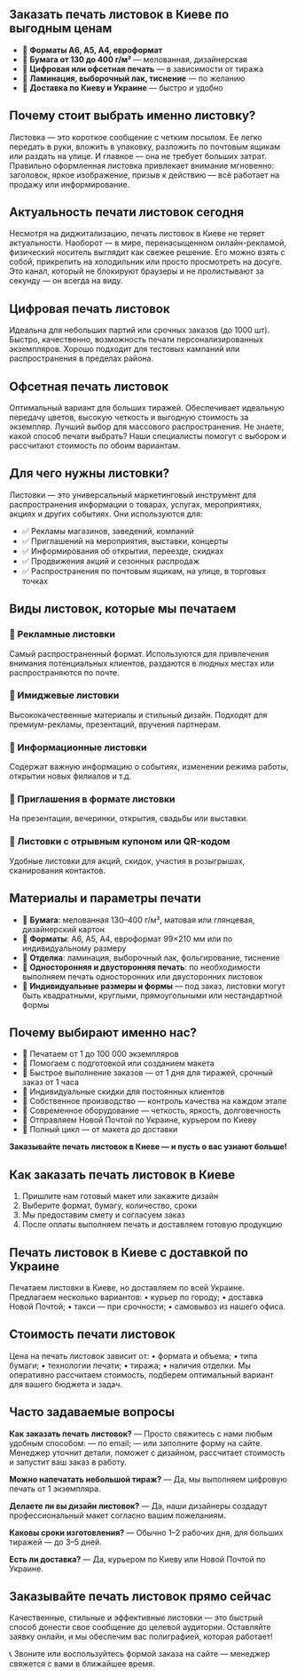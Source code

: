 ## Заказать печать листовок в Киеве по выгодным ценам

* 🔹 **Форматы A6, A5, A4, евроформат**
* 🔹 **Бумага от 130 до 400 г/м²** — мелованная, дизайнерская
* 🔹 **Цифровая или офсетная печать** — в зависимости от тиража
* 🔹 **Ламинация, выборочный лак, тиснение** — по желанию
* 🔹 **Доставка по Киеву и Украине** — быстро и удобно

## Почему стоит выбрать именно листовку?

Листовка — это короткое сообщение с четким посылом. Ее легко передать в руки, вложить в упаковку, разложить по почтовым ящикам или раздать на улице. И главное — она не требует больших затрат.
Правильно оформленная листовка привлекает внимание мгновенно: заголовок, яркое изображение, призыв к действию — всё работает на продажу или информирование.

## Актуальность печати листовок сегодня

Несмотря на диджитализацию, печать листовок в Киеве не теряет актуальности. Наоборот — в мире, перенасыщенном онлайн-рекламой, физический носитель выглядит как свежее решение. Его можно взять с собой, прикрепить на холодильник или просто просмотреть на досуге.
Это канал, который не блокируют браузеры и не пролистывают за секунду — он всегда на виду.

## Цифровая печать листовок
Идеальна для небольших партий или срочных заказов (до 1000 шт). Быстро, качественно, возможность печати персонализированных экземпляров. Хорошо подходит для тестовых кампаний или распространения в пределах района.

## Офсетная печать листовок
Оптимальный вариант для больших тиражей. Обеспечивает идеальную передачу цветов, высокую четкость и выгодную стоимость за экземпляр. Лучший выбор для массового распространения.
Не знаете, какой способ печати выбрать? Наши специалисты помогут с выбором и рассчитают стоимость по обоим вариантам.

## Для чего нужны листовки?

Листовки — это универсальный маркетинговый инструмент для распространения информации о товарах, услугах, мероприятиях, акциях и других событиях. Они используются для:

* ✅ Рекламы магазинов, заведений, компаний
* ✅ Приглашений на мероприятия, выставки, концерты
* ✅ Информирования об открытии, переезде, скидках
* ✅ Продвижения акций и сезонных распродаж
* ✅ Распространения по почтовым ящикам, на улице, в торговых точках

## Виды листовок, которые мы печатаем

### 🔸 Рекламные листовки

Самый распространенный формат. Используются для привлечения внимания потенциальных клиентов, раздаются в людных местах или распространяются по почте.

### 🔸 Имиджевые листовки

Высококачественные материалы и стильный дизайн. Подходят для премиум-рекламы, презентаций, вручения партнерам.

### 🔸 Информационные листовки

Содержат важную информацию о событиях, изменении режима работы, открытии новых филиалов и т.д.

### 🔸 Приглашения в формате листовки

На презентации, вечеринки, открытия, свадьбы или выставки.

### 🔸 Листовки с отрывным купоном или QR-кодом

Удобные листовки для акций, скидок, участия в розыгрышах, сканирования контактов.

## Материалы и параметры печати

* 📌 **Бумага**: мелованная 130–400 г/м², матовая или глянцевая, дизайнерский картон
* 📌 **Форматы**: A6, A5, A4, евроформат 99×210 мм или по индивидуальному размеру
* 📌 **Отделка**: ламинация, выборочный лак, фольгирование, тиснение
* 📌 **Односторонняя и двусторонняя печать**: по необходимости выполняем печать односторонних или двусторонних листовок
* 📌 **Индивидуальные размеры и формы** — под заказ, листовки могут быть квадратными, круглыми, прямоугольными или нестандартной формы

## Почему выбирают именно нас?

* 🔹 Печатаем от 1 до 100 000 экземпляров
* 🔹 Помогаем с подготовкой или созданием макета
* 🔹 Быстрое выполнение заказов — от 1 дня для тиражей, срочный заказ от 1 часа
* 🔹 Индивидуальные скидки для постоянных клиентов
* 🔹 Собственное производство — контроль качества на каждом этапе
* 🔹 Современное оборудование — четкость, яркость, долговечность
* 🔹 Отправляем Новой Почтой по Украине, курьером по Киеву
* 🔹 Полный цикл — от макета до доставки

**Заказывайте печать листовок в Киеве — и пусть о вас узнают больше!**

## Как заказать печать листовок в Киеве

1. Пришлите нам готовый макет или закажите дизайн
2. Выберите формат, бумагу, количество, сроки
3. Мы предоставим смету и согласуем заказ
4. После оплаты выполняем печать и доставляем готовую продукцию

## Печать листовок в Киеве с доставкой по Украине
Печатаем листовки в Киеве, но доставляем по всей Украине. Предлагаем несколько вариантов:
•	курьер по городу;
•	доставка Новой Почтой;
•	такси — при срочности;
•	самовывоз из нашего офиса.

## Стоимость печати листовок
Цена на печать листовок зависит от:
•	формата и объема;
•	типа бумаги;
•	технологии печати;
•	тиража;
•	наличия отделки.
Мы оперативно рассчитаем стоимость, подберем оптимальный вариант для вашего бюджета и задач.

## Часто задаваемые вопросы

**Как заказать печать листовок?**
— Просто свяжитесь с нами любым удобным способом:
— по email;
— или заполните форму на сайте.
Менеджер уточнит детали, поможет с дизайном, рассчитает стоимость и запустит ваш заказ в работу.

**Можно напечатать небольшой тираж?**
— Да, мы выполняем цифровую печать от 1 экземпляра.

**Делаете ли вы дизайн листовок?**
— Да, наши дизайнеры создадут профессиональный макет согласно вашим пожеланиям.

**Каковы сроки изготовления?**
— Обычно 1–2 рабочих дня, для больших тиражей — до 3–5 дней.

**Есть ли доставка?**
— Да, курьером по Киеву или Новой Почтой по Украине.

## Заказывайте печать листовок прямо сейчас

Качественные, стильные и эффективные листовки — это быстрый способ донести свое сообщение до целевой аудитории. Оставляйте заявку онлайн, и мы обеспечим вас полиграфией, которая работает!

📞 Звоните или воспользуйтесь формой заказа на сайте — менеджер свяжется с вами в ближайшее время.
